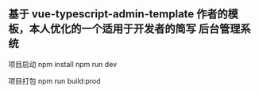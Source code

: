 ## 基于 vue-typescript-admin-template 作者的模板，本人优化的一个适用于开发者的简写 后台管理系统

项目启动
 npm install
 npm run dev

项目打包
 npm run build:prod